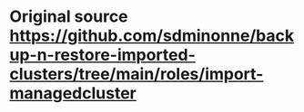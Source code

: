 # Original source https://github.com/sdminonne/backup-n-restore-imported-clusters/tree/main/roles/import-managedcluster